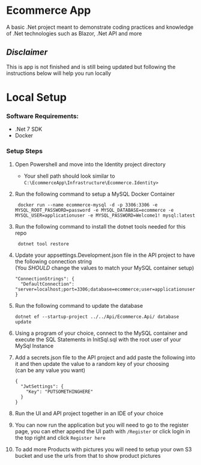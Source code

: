 # Ecommerce App
A basic .Net project meant to demonstrate coding practices and knowledge of .Net technologies such as Blazor, .Net API and more

## ***Disclaimer***
This is app is not finished and is still being updated but following the instructions below will help you run locally

# Local Setup
### Software Requirements:
- .Net 7 SDK
- Docker

### Setup Steps
1) Open Powershell and move into the Identity project directory
    - Your shell path should look similar to `C:\EcommerceApp\Infrastructure\Ecommerce.Identity>`
2) Run the following command to setup a MySQL Docker Container

        docker run --name ecommerce-mysql -d -p 3306:3306 -e MYSQL_ROOT_PASSWORD=password -e MYSQL_DATABASE=ecommerce -e MYSQL_USER=applicationuser -e MYSQL_PASSWORD=Welcome1! mysql:latest
3) Run the following command to install the dotnet tools needed for this repo

        dotnet tool restore
4) Update your appsettings.Development.json file in the API project to have the following connection string <br/> (You *SHOULD* change the values to match your MySQL container setup)
   ```
   "ConnectionStrings": {
     "DefaultConnection": "server=localhost;port=3306;database=ecommerce;user=applicationuser;password=Welcome1!"
   }
   ```
5) Run the following command to update the database

       dotnet ef --startup-project ../../Api/Ecommerce.Api/ database update
6) Using a program of your choice, connect to the MySQL container and execute the SQL Statements in InitSql.sql with the root user of your MySql Instance

7) Add a secrets.json file to the API project and add paste the following into it and then update the value to a random key of your choosing <br/> (can be any value you want) 
   ```
   {
     "JwtSettings": {
       "Key": "PUTSOMETHINGHERE"
     }
   }
   ```
8) Run the UI and API project together in an IDE of your choice

9) You can now run the application but you will need to go to the register page, you can ether append the UI path with `/Register` or click login in the top right and click `Register here`
10) To add more Products with pictures you will need to setup your own S3 bucket and use the urls from that to show product pictures
